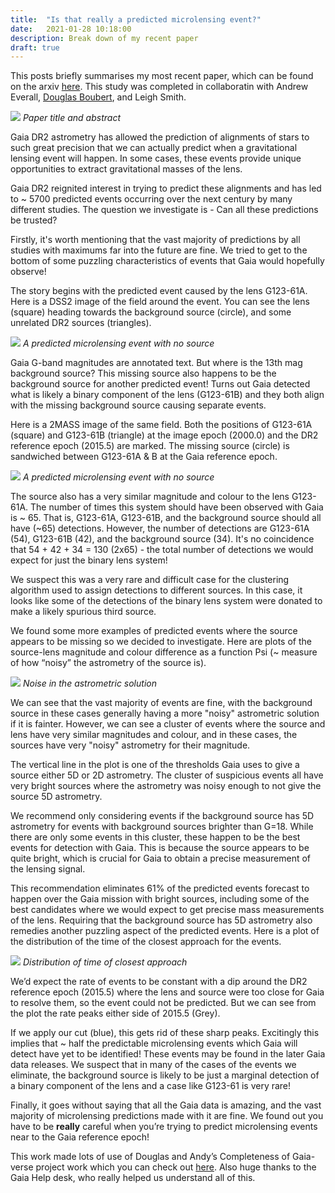 ```yaml
---
title:  "Is that really a predicted microlensing event?"
date:   2021-01-28 10:18:00
description: Break down of my recent paper
draft: true
---
```


This posts briefly summarises my most recent paper, which can be found on the arxiv [here](https://arxiv.org/abs/2006.139580). This study was completed in collaboratin with Andrew Everall, [Douglas Boubert](https://www.douglasboubert.com), and Leigh Smith.

![](http://astrophpeter.github.io/assets/images/flawed_abstract.jpeg)
*Paper title and abstract*

Gaia DR2 astrometry has allowed the prediction of alignments of stars to such great precision that we can actually predict when a gravitational lensing event will happen. In some cases, these events provide unique opportunities to extract gravitational masses of the lens.

Gaia DR2 reignited interest in trying to predict these alignments and has led to ~ 5700 predicted events occurring over the next century by many different studies.
The question we investigate is - Can all these predictions be trusted?

Firstly,  it's worth mentioning that the vast majority of predictions by all studies with maximums far into the future are fine. We tried to get to the bottom of some puzzling characteristics of events that Gaia would hopefully observe! 

The story begins with the predicted event caused by the lens G123-61A. Here is a DSS2 image of the field around the event. You can see the lens (square) heading towards the background source (circle), and some unrelated DR2 sources (triangles).

![](http://astrophpeter.github.io/assets/images/flawed_no_source.jpeg)
*A predicted microlensing event with no source*

Gaia G-band magnitudes are annotated text. But where is the 13th mag background source? This missing source also happens to be the background source for another predicted event! Turns out Gaia detected what is likely a binary component of the lens (G123-61B) and they both align with the missing background source causing separate events.

Here is a 2MASS image of the same field. Both the positions of G123-61A (square) and G123-61B (triangle) at the image epoch (2000.0) and the DR2 reference epoch (2015.5) are marked. The missing source (circle) is sandwiched between G123-61A & B at the Gaia reference epoch.

![](http://astrophpeter.github.io/assets/images/flawed_no_source_two.jpeg)
*A predicted microlensing event with no source*

The source also has a very similar magnitude and colour to the lens G123-61A. The number of times this system should have been observed with Gaia is ~ 65. That is, G123-61A,  G123-61B, and the background source should all have (~65) detections. However, the number of detections are G123-61A (54), G123-61B (42), and the background source (34). It's no coincidence that 54 + 42 + 34 = 130 (2x65) - the total number of detections we would expect for just the binary lens system!

We suspect this was a very rare and difficult case for the clustering algorithm used to assign detections to different sources. In this case, it looks like some of the detections of the binary lens system were donated to make a likely spurious third source.

We found some more examples of predicted events where the source appears to be missing so we decided to investigate. Here are plots of the source-lens magnitude and colour difference as a function Psi (~ measure of how “noisy” the astrometry of the source is).

![](http://astrophpeter.github.io/assets/images/flawed_noise.jpeg)
*Noise in the astrometric solution*

We can see that the vast majority of events are fine, with the background source in these cases generally having a more "noisy" astrometric solution if it is fainter. However, we can see a cluster of events where the source and lens have very similar magnitudes and colour, and in these cases, the sources have very "noisy" astrometry for their magnitude.

The vertical line in the plot is one of the thresholds Gaia uses to give a source either 5D or 2D astrometry. The cluster of suspicious events all have very bright sources where the astrometry was noisy enough to not give the source 5D astrometry.

We recommend only considering events if the background source has 5D astrometry for events with background sources brighter than G=18. While there are only some events in this cluster, these happen to be the best events for detection with Gaia. This is because the source appears to be quite bright, which is crucial for Gaia to obtain a precise measurement of the lensing signal.

This recommendation eliminates 61% of the predicted events forecast to happen over the Gaia mission with bright sources, including some of the best candidates where we would expect to get precise mass measurements of the lens. Requiring that the background source has 5D astrometry also remedies another puzzling aspect of the predicted events. Here is a plot of the distribution of the time of the closest approach for the events.

![](http://astrophpeter.github.io/assets/images/flawed_time_distribution.jpeg)
*Distribution of time of closest approach*

We’d expect the rate of events to be constant with a dip around the DR2 reference epoch (2015.5) where the lens and source were too close for Gaia to resolve them, so the event could not be predicted. But we can see from the plot the rate peaks either side of 2015.5 (Grey). 

If we apply our cut (blue), this gets rid of these sharp peaks. Excitingly this implies that ~ half the predictable microlensing events which Gaia will detect have yet to be identified! These events may be found in the later Gaia data releases. We suspect that in many of the cases of the events we eliminate, the background source is likely to be just a marginal detection of a binary component of the lens and a case like G123-61 is very rare!

Finally, it goes without saying that all the Gaia data is amazing, and the vast majority of microlensing predictions made with it are fine. We found out you have to be **really** careful when you’re trying to predict microlensing events near to the Gaia reference epoch!

This work made lots of use of Douglas and Andy’s Completeness of Gaia-verse project work which you can check out [here](https://gaiaverse.space/home). Also huge thanks to the Gaia Help desk, who really helped us understand all of this.
